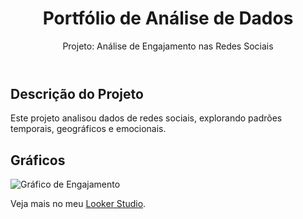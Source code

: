 <!DOCTYPE html>
<html lang="pt-br">
<head>
  <meta charset="UTF-8">
  <meta name="viewport" content="width=device-width, initial-scale=1.0">
  <title>Meu Portfólio - Análise de Dados</title>
</head>
<body>
  <header>
    <h1>Portfólio de Análise de Dados</h1>
    <p>Projeto: Análise de Engajamento nas Redes Sociais</p>
  </header>

  <section>
    <h2>Descrição do Projeto</h2>
    <p>Este projeto analisou dados de redes sociais, explorando padrões temporais, geográficos e emocionais.</p>
  </section>

  <section>
    <h2>Gráficos</h2>
    <img src="link-para-imagem-do-grafico.png" alt="Gráfico de Engajamento">
  </section>

  <footer>
    <p>Veja mais no meu <a href="link-do-lookerstudio">Looker Studio</a>.</p>
  </footer>
</body>
</html>
